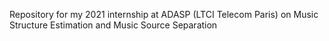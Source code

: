 Repository for my 2021 internship at ADASP (LTCI Telecom Paris) on Music Structure Estimation and Music Source Separation
